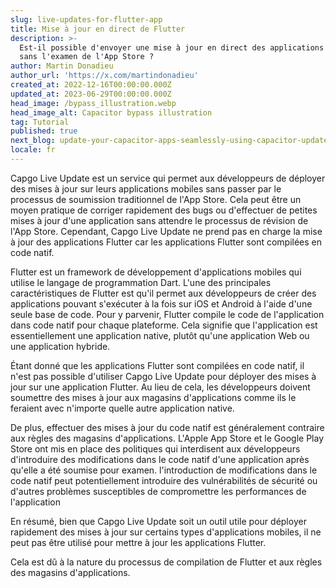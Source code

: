 ```yaml
---
slug: live-updates-for-flutter-app
title: Mise à jour en direct de Flutter
description: >-
  Est-il possible d'envoyer une mise à jour en direct des applications Flutter
  sans l'examen de l'App Store ?
author: Martin Donadieu
author_url: 'https://x.com/martindonadieu'
created_at: 2022-12-16T00:00:00.000Z
updated_at: 2023-06-29T00:00:00.000Z
head_image: /bypass_illustration.webp
head_image_alt: Capacitor bypass illustration
tag: Tutorial
published: true
next_blog: update-your-capacitor-apps-seamlessly-using-capacitor-updater
locale: fr
---
```


Capgo Live Update est un service qui permet aux développeurs de déployer des mises à jour sur leurs applications mobiles sans passer par le processus de soumission traditionnel de l'App Store. Cela peut être un moyen pratique de corriger rapidement des bugs ou d'effectuer de petites mises à jour d'une application sans attendre le processus de révision de l'App Store. Cependant, Capgo Live Update ne prend pas en charge la mise à jour des applications Flutter car les applications Flutter sont compilées en code natif.

Flutter est un framework de développement d'applications mobiles qui utilise le langage de programmation Dart. L'une des principales caractéristiques de Flutter est qu'il permet aux développeurs de créer des applications pouvant s'exécuter à la fois sur iOS et Android à l'aide d'une seule base de code. Pour y parvenir, Flutter compile le code de l'application dans code natif pour chaque plateforme. Cela signifie que l'application est essentiellement une application native, plutôt qu'une application Web ou une application hybride.

Étant donné que les applications Flutter sont compilées en code natif, il n'est pas possible d'utiliser Capgo Live Update pour déployer des mises à jour sur une application Flutter. Au lieu de cela, les développeurs doivent soumettre des mises à jour aux magasins d'applications comme ils le feraient avec n'importe quelle autre application native.

De plus, effectuer des mises à jour du code natif est généralement contraire aux règles des magasins d'applications. L'Apple App Store et le Google Play Store ont mis en place des politiques qui interdisent aux développeurs d'introduire des modifications dans le code natif d'une application après qu'elle a été soumise pour examen. l'introduction de modifications dans le code natif peut potentiellement introduire des vulnérabilités de sécurité ou d'autres problèmes susceptibles de compromettre les performances de l'application

En résumé, bien que Capgo Live Update soit un outil utile pour déployer rapidement des mises à jour sur certains types d'applications mobiles, il ne peut pas être utilisé pour mettre à jour les applications Flutter.

Cela est dû à la nature du processus de compilation de Flutter et aux règles des magasins d'applications.